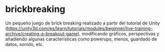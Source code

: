 # brickbreaking

Un pequeño juego de brick breaking realizado a partir del tutorial de Unity (https://unity3d.com/es/learn/tutorials/modules/beginner/live-training-archive/creating-a-breakout-game), modificando gráficos, perspectivas y añadiendo algunas características como powerups, menús, guardado de datos, sonido, etc.
